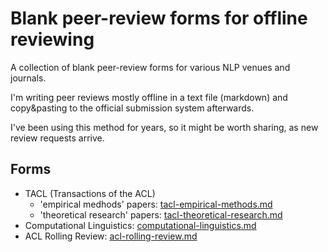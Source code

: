 # Blank peer-review forms for offline reviewing

A collection of blank peer-review forms for various NLP venues and journals.

I'm writing peer reviews mostly offline in a text file (markdown) and copy&pasting to the official submission system afterwards.

I've been using this method for years, so it might be worth sharing, as new review requests arrive.

## Forms

* TACL (Transactions of the ACL)
  * 'empirical medhods' papers: [tacl-empirical-methods.md](tacl-empirical-methods.md)
  * 'theoretical research' papers: [tacl-theoretical-research.md](tacl-theoretical-research.md)
* Computational Linguistics: [computational-linguistics.md](computational-linguistics.md)
* ACL Rolling Review: [acl-rolling-review.md](acl-rolling-review.md)